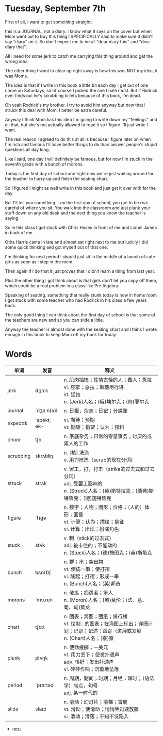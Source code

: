 # Tuesday, September 7th

First of all, I want to get something straight:

this is a JOURNAL, not a diary. I know what it says on the cover but when Mom went out to buy this thing I SPECIFICALLY said to make sure it didn't say "diary" on it. So don't expect me to be all "dear diary this" and "dear diary that".

All I need for some jerk to catch me carrying this thing around and get the wrong idea.

The other thing I want to clear up right away is how this was NOT my idea, it was Moms.

The idea is that if I write in this book a little bit each day I get out of one chore on Saturdays, so of course I picked the one I hate most. But if Rodrick ever finds out he's scrubbing toilets because of this book, I'm dead.

Oh yeah Rodrick's my brother. I try to avoid him anyway but now that I struck this deal with Mom, I better be eatra careful.

Anyway I think Mom has this idea I'm going to write down my "feelings" and all that, but she's not actually allowed to read it so I figure I'll just write I want.

The real reason I agreed to do this at all is because I figure later on when I'm rich and famous I'll have better things to do than answer people's stupid questions all day long.

Like I said, one day I will definitely be famous, but for now I'm stuck in the seventh grade with a bunch of morons.

Today is the first day of school and right now we're just waiting around for the teacher to hurry up and finish the seating chart.

So I figured I might as well write in this book and just get it over with for the day.

But I'll tell you something... on the first day of school, you got to be real careful of where you sit. You walk into the classroom and just plunk your stuff down on any old desk and the next thing you know the teacher is saying

So in this class I got stuck with Chris Hosey in front of me and Lionel James in back of me.

Otha Harris came in late and almost sat right next to me but luckily I did some quick thinking and got myself out of that one.

I'm thinking for next period I should just sit in the middle of a bunch of cute girls as soon as I step in the room.

Then again if I do that it just proves that I didn't learn a thing from last year.

Plus the other thing I got think about is that girls don't let you copy off them, which could be a real problem in a class like Pre Algebra.

Speaking of seating, something that really stunk today is how in home room I got stuck with some teacher who had Rodrick in his class a few years back.

The only good thing I can think about the first day of school is that some of the teachers are new and so you can slide a little.

Anyway the teacher is almost done with the seating chart and I think I wrote enough in this book to keep Mom off my back for today.

# Words

单词|发音|释义
---|---|---
jerk|dʒɜːk|n. 肌肉抽搐；性情古怪的人；蠢人；急拉<br>vi. 痉挛；急拉；颠簸地行进<br>vt. 猛拉<br>n. (Jerk)人名；(俄)埃尔克；(匈)耶尔克
journal|'dʒɜːn(ə)l|n. 日报，杂志；日记；分类账
expectɪk|'spekt; ek-|vi. 期待；预期<br>vt. 期望；指望；认为；预料
chore|tʃɔː|n. 家庭杂务；日常的零星事务；讨厌的或累人的工作
scrubbing|skrʌbliŋ|n. [核] 洗涤<br>v. 用力擦洗（scrub的现在分词）
struck|strʌk|v. 罢工，打，打击（strike的过去式和过去分词）<br>adj. 受罢工影响的<br>n. (Struck)人名；(英)斯特拉克；(瑞典)斯特鲁克；(德)施特鲁克
figure|'fɪgə|n. 数字；人物；图形；价格；（人的）体形；画像<br>vt. 计算；认为；描绘；象征<br>vi. 计算；出现；扮演角色
stuck|stʌk|v. 刺（stick的过去式）<br>adj. 被卡住的；不能动的<br>n. (Stuck)人名；(德)施图克；(英)斯塔克
bunch|bʌn(t)ʃ|n. 群；串；突出物<br>vt. 使成一串；使打褶<br>vi. 隆起；打褶；形成一串<br>n. (Bunch)人名；(英)邦奇
morons|'mɔːrɒn|n. 傻瓜；痴愚者；笨人<br>n. (Moron)人名；(英)莫伦；(法、意、葡、匈)莫龙
chart|tʃɑːt|n. 图表；海图；图纸；排行榜<br>vt. 绘制…的图表；在海图上标出；详细计划；记录；记述；跟踪（进展或发展<br>n. (Chart)人名；(泰)察
plunk|plʌŋk|n. 使劲投掷；一美元<br>vt. 用力丢下；使发扑通声<br>adv. 恰好；发出扑通声<br>vi. 砰砰作响；沉重地坠落
period|'pɪərɪəd|n. 周期，期间；时期；月经；课时；（语法学）句点，句号<br>adj. 某一时代的
slide|slaɪd|n. 滑动；幻灯片；滑梯；雪崩<br>vt. 滑动；使滑动；悄悄地迅速放置<br>vi. 滑动；滑落；不知不觉陷入

- [next](2.md)

